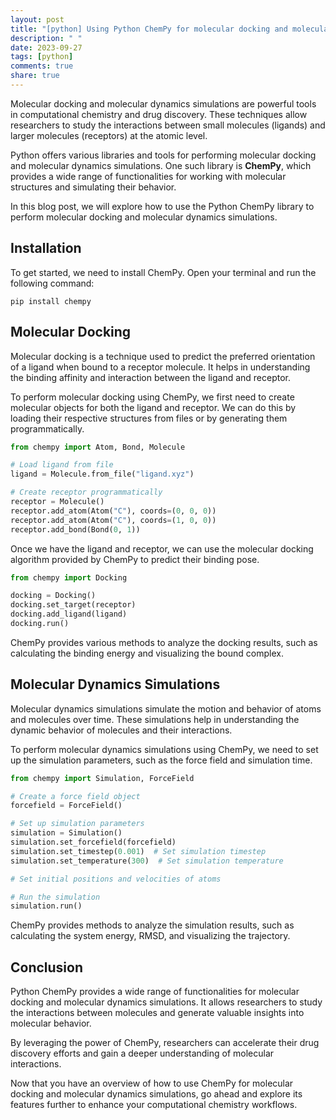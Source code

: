 ```yaml
---
layout: post
title: "[python] Using Python ChemPy for molecular docking and molecular dynamics simulations"
description: " "
date: 2023-09-27
tags: [python]
comments: true
share: true
---
```


Molecular docking and molecular dynamics simulations are powerful tools in computational chemistry and drug discovery. These techniques allow researchers to study the interactions between small molecules (ligands) and larger molecules (receptors) at the atomic level.

Python offers various libraries and tools for performing molecular docking and molecular dynamics simulations. One such library is **ChemPy**, which provides a wide range of functionalities for working with molecular structures and simulating their behavior.

In this blog post, we will explore how to use the Python ChemPy library to perform molecular docking and molecular dynamics simulations.

## Installation

To get started, we need to install ChemPy. Open your terminal and run the following command:

```
pip install chempy
```

## Molecular Docking

Molecular docking is a technique used to predict the preferred orientation of a ligand when bound to a receptor molecule. It helps in understanding the binding affinity and interaction between the ligand and receptor.

To perform molecular docking using ChemPy, we first need to create molecular objects for both the ligand and receptor. We can do this by loading their respective structures from files or by generating them programmatically.

```python
from chempy import Atom, Bond, Molecule

# Load ligand from file
ligand = Molecule.from_file("ligand.xyz")

# Create receptor programmatically
receptor = Molecule()
receptor.add_atom(Atom("C"), coords=(0, 0, 0))
receptor.add_atom(Atom("C"), coords=(1, 0, 0))
receptor.add_bond(Bond(0, 1))
```

Once we have the ligand and receptor, we can use the molecular docking algorithm provided by ChemPy to predict their binding pose.

```python
from chempy import Docking

docking = Docking()
docking.set_target(receptor)
docking.add_ligand(ligand)
docking.run()
```

ChemPy provides various methods to analyze the docking results, such as calculating the binding energy and visualizing the bound complex.

## Molecular Dynamics Simulations

Molecular dynamics simulations simulate the motion and behavior of atoms and molecules over time. These simulations help in understanding the dynamic behavior of molecules and their interactions.

To perform molecular dynamics simulations using ChemPy, we need to set up the simulation parameters, such as the force field and simulation time.

```python
from chempy import Simulation, ForceField

# Create a force field object
forcefield = ForceField()

# Set up simulation parameters
simulation = Simulation()
simulation.set_forcefield(forcefield)
simulation.set_timestep(0.001)  # Set simulation timestep
simulation.set_temperature(300)  # Set simulation temperature

# Set initial positions and velocities of atoms

# Run the simulation
simulation.run()
```

ChemPy provides methods to analyze the simulation results, such as calculating the system energy, RMSD, and visualizing the trajectory.

## Conclusion

Python ChemPy provides a wide range of functionalities for molecular docking and molecular dynamics simulations. It allows researchers to study the interactions between molecules and generate valuable insights into molecular behavior.

By leveraging the power of ChemPy, researchers can accelerate their drug discovery efforts and gain a deeper understanding of molecular interactions.

Now that you have an overview of how to use ChemPy for molecular docking and molecular dynamics simulations, go ahead and explore its features further to enhance your computational chemistry workflows.